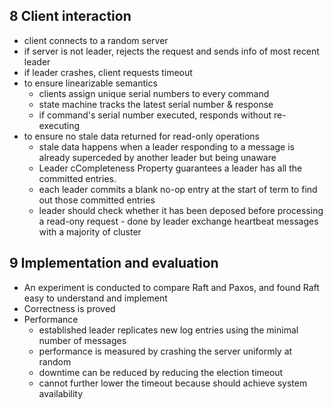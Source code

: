 ## 8 Client interaction

- client connects to a random server
- if server is not leader, rejects the request and sends info of most recent leader
- if leader crashes, client requests timeout
- to ensure linearizable semantics
  - clients assign unique serial numbers to every command
  - state machine tracks the latest serial number & response
  - if command's serial number executed, responds without re-executing
- to ensure no stale data returned for read-only operations
  - stale data happens when a leader responding to a message is already superceded by another leader but being unaware
  - Leader cCompleteness Property guarantees a leader has all the committed entries. 
  - each leader commits a blank no-op entry at the start of term to find out those committed entries
  - leader should check whether it has been deposed before processing a read-ony request - done by leader exchange heartbeat messages with a majority of cluster

## 9 Implementation and evaluation

- An experiment is conducted to compare Raft and Paxos, and found Raft easy to understand and implement
- Correctness is proved
- Performance
  - established leader replicates new log entries using the minimal number of messages
  - performance is measured by crashing the server uniformly at random
  - downtime can be reduced by reducing the election timeout
  - cannot further lower the timeout because should achieve system availability